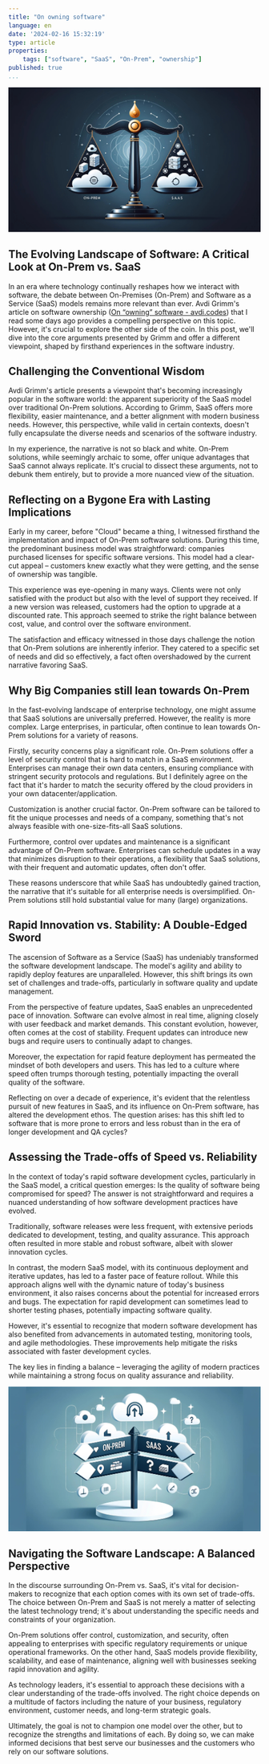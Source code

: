 ```yaml
---
title: "On owning software"
language: en
date: '2024-02-16 15:32:19'
type: article
properties:
    tags: ["software", "SaaS", "On-Prem", "ownership"]
published: true
...
```

![SaaS vs. On-Prem](header.jpeg)

## The Evolving Landscape of Software: A Critical Look at On-Prem vs. SaaS

In an era where technology continually reshapes how we interact with software, the debate between On-Premises (On-Prem) and Software as a Service (SaaS) models remains more relevant than ever. Avdi Grimm's article on software ownership ([On “owning” software - avdi.codes](https://avdi.codes/on-owning-software/)) that I read some days ago provides a compelling perspective on this topic. However, it's crucial to explore the other side of the coin. In this post, we'll dive into the core arguments presented by Grimm and offer a different viewpoint, shaped by firsthand experiences in the software industry.

<!-- more -->

## Challenging the Conventional Wisdom

Avdi Grimm's article presents a viewpoint that's becoming increasingly popular in the software world: the apparent superiority of the SaaS model over traditional On-Prem solutions. According to Grimm, SaaS offers more flexibility, easier maintenance, and a better alignment with modern business needs. However, this perspective, while valid in certain contexts, doesn't fully encapsulate the diverse needs and scenarios of the software industry.

In my experience, the narrative is not so black and white. On-Prem solutions, while seemingly archaic to some, offer unique advantages that SaaS cannot always replicate. It's crucial to dissect these arguments, not to debunk them entirely, but to provide a more nuanced view of the situation.

## Reflecting on a Bygone Era with Lasting Implications

Early in my career, before "Cloud" became a thing, I witnessed firsthand the implementation and impact of On-Prem software solutions. During this time, the predominant business model was straightforward: companies purchased licenses for specific software versions. This model had a clear-cut appeal – customers knew exactly what they were getting, and the sense of ownership was tangible.

This experience was eye-opening in many ways. Clients were not only satisfied with the product but also with the level of support they received. If a new version was released, customers had the option to upgrade at a discounted rate. This approach seemed to strike the right balance between cost, value, and control over the software environment.

The satisfaction and efficacy witnessed in those days challenge the notion that On-Prem solutions are inherently inferior. They catered to a specific set of needs and did so effectively, a fact often overshadowed by the current narrative favoring SaaS.

## Why Big Companies still lean towards On-Prem

In the fast-evolving landscape of enterprise technology, one might assume that SaaS solutions are universally preferred. However, the reality is more complex. Large enterprises, in particular, often continue to lean towards On-Prem solutions for a variety of reasons.

Firstly, security concerns play a significant role. On-Prem solutions offer a level of security control that is hard to match in a SaaS environment. Enterprises can manage their own data centers, ensuring compliance with stringent security protocols and regulations. But I definitely agree on the fact that it's harder to match the security offered by the cloud providers in your own datacenter/application.

Customization is another crucial factor. On-Prem software can be tailored to fit the unique processes and needs of a company, something that's not always feasible with one-size-fits-all SaaS solutions.

Furthermore, control over updates and maintenance is a significant advantage of On-Prem software. Enterprises can schedule updates in a way that minimizes disruption to their operations, a flexibility that SaaS solutions, with their frequent and automatic updates, often don't offer.

These reasons underscore that while SaaS has undoubtedly gained traction, the narrative that it's suitable for all enterprise needs is oversimplified. On-Prem solutions still hold substantial value for many (large) organizations.

## Rapid Innovation vs. Stability: A Double-Edged Sword

The ascension of Software as a Service (SaaS) has undeniably transformed the software development landscape. The model's agility and ability to rapidly deploy features are unparalleled. However, this shift brings its own set of challenges and trade-offs, particularly in software quality and update management.

From the perspective of feature updates, SaaS enables an unprecedented pace of innovation. Software can evolve almost in real time, aligning closely with user feedback and market demands. This constant evolution, however, often comes at the cost of stability. Frequent updates can introduce new bugs and require users to continually adapt to changes.

Moreover, the expectation for rapid feature deployment has permeated the mindset of both developers and users. This has led to a culture where speed often trumps thorough testing, potentially impacting the overall quality of the software.

Reflecting on over a decade of experience, it's evident that the relentless pursuit of new features in SaaS, and its influence on On-Prem software, has altered the development ethos. The question arises: has this shift led to software that is more prone to errors and less robust than in the era of longer development and QA cycles?

## Assessing the Trade-offs of Speed vs. Reliability

In the context of today's rapid software development cycles, particularly in the SaaS model, a critical question emerges: Is the quality of software being compromised for speed? The answer is not straightforward and requires a nuanced understanding of how software development practices have evolved.

Traditionally, software releases were less frequent, with extensive periods dedicated to development, testing, and quality assurance. This approach often resulted in more stable and robust software, albeit with slower innovation cycles.

In contrast, the modern SaaS model, with its continuous deployment and iterative updates, has led to a faster pace of feature rollout. While this approach aligns well with the dynamic nature of today's business environment, it also raises concerns about the potential for increased errors and bugs. The expectation for rapid development can sometimes lead to shorter testing phases, potentially impacting software quality.

However, it's essential to recognize that modern software development has also benefited from advancements in automated testing, monitoring tools, and agile methodologies. These improvements help mitigate the risks associated with faster development cycles.

The key lies in finding a balance – leveraging the agility of modern practices while maintaining a strong focus on quality assurance and reliability.

![directions](conclusion.jpeg)

## Navigating the Software Landscape: A Balanced Perspective

In the discourse surrounding On-Prem vs. SaaS, it's vital for decision-makers to recognize that each option comes with its own set of trade-offs. The choice between On-Prem and SaaS is not merely a matter of selecting the latest technology trend; it's about understanding the specific needs and constraints of your organization.

On-Prem solutions offer control, customization, and security, often appealing to enterprises with specific regulatory requirements or unique operational frameworks. On the other hand, SaaS models provide flexibility, scalability, and ease of maintenance, aligning well with businesses seeking rapid innovation and agility.

As technology leaders, it's essential to approach these decisions with a clear understanding of the trade-offs involved. The right choice depends on a multitude of factors including the nature of your business, regulatory environment, customer needs, and long-term strategic goals.

Ultimately, the goal is not to champion one model over the other, but to recognize the strengths and limitations of each. By doing so, we can make informed decisions that best serve our businesses and the customers who rely on our software solutions.
